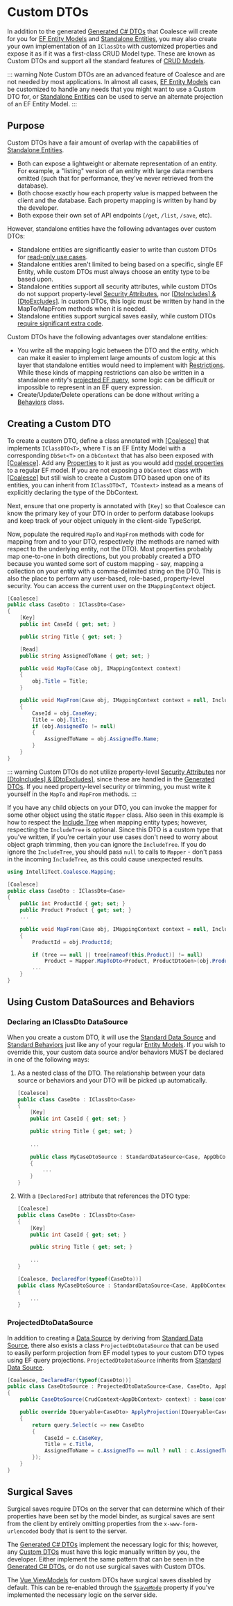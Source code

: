 # Custom DTOs

<!-- MARKER:summary -->
In addition to the generated [Generated C# DTOs](/stacks/agnostic/dtos.md) that Coalesce will create for you for [EF Entity Models](/modeling/model-types/entities.md) and [Standalone Entities](/modeling/model-types/standalone-entities.md), you may also create your own implementation of an `IClassDto` with customized properties and expose it as if it was a first-class CRUD Model type. These are known as Custom DTOs and support all the standard features of [CRUD Models](/modeling/model-types/crud.md).

::: warning Note
Custom DTOs are an advanced feature of Coalesce and are not needed by most applications. In almost all cases, [EF Entity Models](/modeling/model-types/entities.md) can be customized to handle any needs that you might want to use a Custom DTO for, or [Standalone Entities](/modeling/model-types/standalone-entities.md) can be used to serve an alternate projection of an EF Entity Model.
:::
<!-- MARKER:summary-end -->

## Purpose

Custom DTOs have a fair amount of overlap with the capabilities of [Standalone Entities](/modeling/model-types/standalone-entities.md).

- Both can expose a lightweight or alternate representation of an entity. For example, a "listing" version of an entity with large data members omitted (such that for performance, they've never retrieved from the database).
- Both choose exactly how each property value is mapped between the client and the database. Each property mapping is written by hand by the developer.
- Both expose their own set of API endpoints (`/get`, `/list`, `/save`, etc).

However, standalone entities have the following advantages over custom DTOs:

- Standalone entities are significantly easier to write than custom DTOs for [read-only use cases](./standalone-entities.md#read-only-with-ef-backing-store).
- Standalone entities aren't limited to being based on a specific, single EF Entity, while custom DTOs must always choose an entity type to be based upon.
- Standalone entities support all security attributes, while custom DTOs do not support property-level [Security Attributes](/modeling/model-components/attributes/security-attribute.md), nor [[DtoIncludes] & [DtoExcludes]](/modeling/model-components/attributes/dto-includes-excludes.md). In custom DTOs, this logic must be written by hand in the MapTo/MapFrom methods when it is needed.
- Standalone entities support surgical saves easily, while custom DTOs [require significant extra code](#surgical-saves).

Custom DTOs have the following advantages over standalone entities:

- You write all the mapping logic between the DTO and the entity, which can make it easier to implement large amounts of custom logic at this layer that standalone entities would need to implement with [Restrictions](/modeling/model-components/attributes/restrict.md). While these kinds of mapping restrictions can also be written in a standalone entity's [projected EF query](https://learn.microsoft.com/en-us/ef/core/performance/efficient-querying#project-only-properties-you-need), some logic can be difficult or impossible to represent in an EF query expression.
- Create/Update/Delete operations can be done without writing a [Behaviors](/modeling/model-components/behaviors.md) class.



## Creating a Custom DTO

To create a custom DTO, define a class annotated with [[Coalesce]](/modeling/model-components/attributes/coalesce.md) that implements `IClassDTO<T>`, where `T` is an EF Entity Model with a corresponding `DbSet<T>` on a `DbContext` that has also been exposed with [[Coalesce]](/modeling/model-components/attributes/coalesce.md). Add any [Properties](/modeling/model-components/properties.md) to it just as you would add [model properties](/modeling/model-components/properties.md) to a regular EF model. If you are not exposing a `DbContext` class with [[Coalesce]](/modeling/model-components/attributes/coalesce.md) but still wish to create a Custom DTO based upon one of its entities, you can inherit from `IClassDTO<T, TContext>` instead as a means of explicitly declaring the type of the DbContext.

Next, ensure that one property is annotated with `[Key]` so that Coalesce can know the primary key of your DTO in order to perform database lookups and keep track of your object uniquely in the client-side TypeScript.

Now, populate the required `MapTo` and `MapFrom` methods with code for mapping from and to your DTO, respectively (the methods are named with respect to the underlying entity, not the DTO). Most properties probably map one-to-one in both directions, but you probably created a DTO because you wanted some sort of custom mapping - say, mapping a collection on your entity with a comma-delimited string on the DTO. This is also the place to perform any user-based, role-based, property-level security. You can access the current user on the `IMappingContext` object. 

``` c#
[Coalesce]
public class CaseDto : IClassDto<Case>
{
    [Key]
    public int CaseId { get; set; }

    public string Title { get; set; }

    [Read]
    public string AssignedToName { get; set; }

    public void MapTo(Case obj, IMappingContext context)
    {
        obj.Title = Title;
    }

    public void MapFrom(Case obj, IMappingContext context = null, IncludeTree tree = null)
    {
        CaseId = obj.CaseKey;
        Title = obj.Title;
        if (obj.AssignedTo != null)
        {
            AssignedToName = obj.AssignedTo.Name;
        }
    }
}
```

::: warning
Custom DTOs do not utilize property-level [Security Attributes](/modeling/model-components/attributes/security-attribute.md) nor [[DtoIncludes] & [DtoExcludes]](/modeling/model-components/attributes/dto-includes-excludes.md), since these are handled in the [Generated DTOs](/stacks/agnostic/dtos.md). If you need property-level security or trimming, you must write it yourself in the `MapTo` and `MapFrom` methods.
:::

If you have any child objects on your DTO, you can invoke the mapper for some other object using the static `Mapper` class. Also seen in this example is how to respect the [Include Tree](/concepts/include-tree.md) when mapping entity types; however, respecting the `IncludeTree` is optional. Since this DTO is a custom type that you've written, if you're certain your use cases don't need to worry about object graph trimming, then you can ignore the `IncludeTree`. If you do ignore the `IncludeTree`, you should pass `null` to calls to `Mapper` - don't pass in the incoming `IncludeTree`, as this could cause unexpected results.

``` c#
using IntelliTect.Coalesce.Mapping;

[Coalesce]
public class CaseDto : IClassDto<Case>
{
    public int ProductId { get; set; }
    public Product Product { get; set; }
    ...

    public void MapFrom(Case obj, IMappingContext context = null, IncludeTree tree = null)
    {
        ProductId = obj.ProductId;

        if (tree == null || tree[nameof(this.Product)] != null)
            Product = Mapper.MapToDto<Product, ProductDtoGen>(obj.Product, context, tree?[nameof(this.Product)]
        ...
    }
}
```

## Using Custom DataSources and Behaviors

### Declaring an IClassDto DataSource

When you create a custom DTO, it will use the [Standard Data Source](/modeling/model-components/data-sources.md#standard-data-source) and [Standard Behaviors](/modeling/model-components/behaviors.md#standard-behaviors) just like any of your regular [Entity Models](/modeling/model-types/entities.md). If you wish to override this, your custom data source and/or behaviors MUST be declared in one of the following ways:

1. As a nested class of the DTO. The relationship between your data source or behaviors and your DTO will be picked up automatically.

    ``` c#
    [Coalesce]
    public class CaseDto : IClassDto<Case>
    {
        [Key]
        public int CaseId { get; set; }

        public string Title { get; set; }
        
        ...

        public class MyCaseDtoSource : StandardDataSource<Case, AppDbContext>
        {
            ...
        }
    }
    ```

2. With a `[DeclaredFor]` attribute that references the DTO type:

    ``` c#
    [Coalesce]
    public class CaseDto : IClassDto<Case>
    {
        [Key]
        public int CaseId { get; set; }

        public string Title { get; set; }
        
        ...
    }

    [Coalesce, DeclaredFor(typeof(CaseDto))]
    public class MyCaseDtoSource : StandardDataSource<Case, AppDbContext>
    {
        ...
    }
    ```

### ProjectedDtoDataSource

In addition to creating a [Data Source](/modeling/model-components/data-sources.md) by deriving from [Standard Data Source](/modeling/model-components/data-sources.md#standard-data-source), there also exists a class `ProjectedDtoDataSource` that can be used to easily perform projection from EF model types to your custom DTO types using EF query projections. `ProjectedDtoDataSource` inherits from [Standard Data Source](/modeling/model-components/data-sources.md#standard-data-source).

``` c#
[Coalesce, DeclaredFor(typeof(CaseDto))]
public class CaseDtoSource : ProjectedDtoDataSource<Case, CaseDto, AppDbContext>
{
    public CaseDtoSource(CrudContext<AppDbContext> context) : base(context) { }

    public override IQueryable<CaseDto> ApplyProjection(IQueryable<Case> query, IDataSourceParameters parameters)
    {
        return query.Select(c => new CaseDto
        {
            CaseId = c.CaseKey,
            Title = c.Title,
            AssignedToName = c.AssignedTo == null ? null : c.AssignedTo.Name
        });
    }
}
```

## Surgical Saves

<!-- MARKER:surgical-saves-warning -->
Surgical saves require DTOs on the server that can determine which of their properties have been set by the model binder, as surgical saves are sent from the client by entirely omitting properties from the ``x-www-form-urlencoded`` body that is sent to the server.

The [Generated C# DTOs](/stacks/agnostic/dtos.md) implement the necessary logic for this; however, any [Custom DTOs](/modeling/model-types/dtos.md) must have this logic manually written by you, the developer. Either implement the same pattern that can be seen in the [Generated C# DTOs](/stacks/agnostic/dtos.md), or do not use surgical saves with Custom DTOs.
<!-- MARKER:end-surgical-saves-warning -->

The [Vue ViewModels](../../stacks/vue/layers/viewmodels.md) for custom DTOs have surgical saves disabled by default. This can be re-enabled through the [`$saveMode`](/stacks/vue/layers/viewmodels.md#member-_savemode) property if you've implemented the necessary logic on the server side.